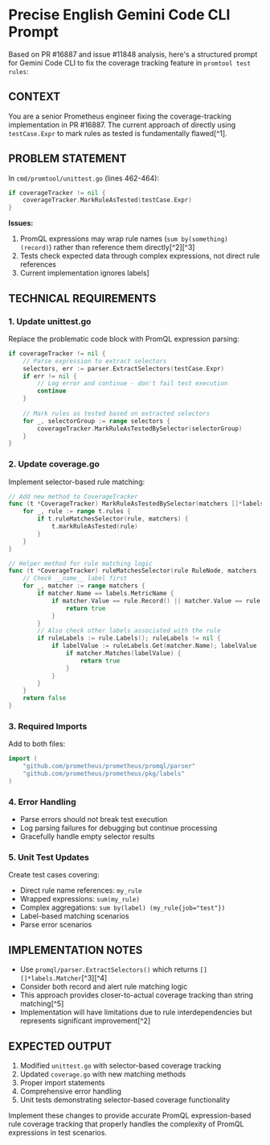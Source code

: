 # Precise English Gemini Code CLI Prompt

Based on PR \#16887 and issue \#11848 analysis, here's a structured prompt for Gemini Code CLI to fix the coverage tracking feature in `promtool test rules`:

## CONTEXT

You are a senior Prometheus engineer fixing the coverage-tracking implementation in PR \#16887. The current approach of directly using `testCase.Expr` to mark rules as tested is fundamentally flawed[^1].

## PROBLEM STATEMENT

In `cmd/promtool/unittest.go` (lines 462-464):

```go
if coverageTracker != nil {
    coverageTracker.MarkRuleAsTested(testCase.Expr)
}
```

**Issues:**

1. PromQL expressions may wrap rule names (`sum by(something) (record)`) rather than reference them directly[^2][^3]
2. Tests check expected data through complex expressions, not direct rule references
3. Current implementation ignores labels]

## TECHNICAL REQUIREMENTS

### 1. Update unittest.go

Replace the problematic code block with PromQL expression parsing:

```go
if coverageTracker != nil {
    // Parse expression to extract selectors
    selectors, err := parser.ExtractSelectors(testCase.Expr)
    if err != nil {
        // Log error and continue - don't fail test execution
        continue
    }
    
    // Mark rules as tested based on extracted selectors
    for _, selectorGroup := range selectors {
        coverageTracker.MarkRuleAsTestedBySelector(selectorGroup)
    }
}
```


### 2. Update coverage.go

Implement selector-based rule matching:

```go
// Add new method to CoverageTracker
func (t *CoverageTracker) MarkRuleAsTestedBySelector(matchers []*labels.Matcher) {
    for _, rule := range t.rules {
        if t.ruleMatchesSelector(rule, matchers) {
            t.markRuleAsTested(rule)
        }
    }
}

// Helper method for rule matching logic
func (t *CoverageTracker) ruleMatchesSelector(rule RuleNode, matchers []*labels.Matcher) bool {
    // Check __name__ label first
    for _, matcher := range matchers {
        if matcher.Name == labels.MetricName {
            if matcher.Value == rule.Record() || matcher.Value == rule.Alert() {
                return true
            }
        }
        // Also check other labels associated with the rule
        if ruleLabels := rule.Labels(); ruleLabels != nil {
            if labelValue := ruleLabels.Get(matcher.Name); labelValue != "" {
                if matcher.Matches(labelValue) {
                    return true
                }
            }
        }
    }
    return false
}
```


### 3. Required Imports

Add to both files:

```go
import (
    "github.com/prometheus/prometheus/promql/parser"
    "github.com/prometheus/prometheus/pkg/labels"
)
```


### 4. Error Handling

- Parse errors should not break test execution
- Log parsing failures for debugging but continue processing
- Gracefully handle empty selector results


### 5. Unit Test Updates

Create test cases covering:

- Direct rule name references: `my_rule`
- Wrapped expressions: `sum(my_rule)`
- Complex aggregations: `sum by(label) (my_rule{job="test"})`
- Label-based matching scenarios
- Parse error scenarios


## IMPLEMENTATION NOTES

- Use `promql/parser.ExtractSelectors()` which returns `[][]*labels.Matcher`[^3][^4]
- Consider both record and alert rule matching logic
- This approach provides closer-to-actual coverage tracking than string matching[^5]
- Implementation will have limitations due to rule interdependencies but represents significant improvement[^2]


## EXPECTED OUTPUT

1. Modified `unittest.go` with selector-based coverage tracking
2. Updated `coverage.go` with new matching methods
3. Proper import statements
4. Comprehensive error handling
5. Unit tests demonstrating selector-based coverage functionality

Implement these changes to provide accurate PromQL expression-based rule coverage tracking that properly handles the complexity of PromQL expressions in test scenarios.
